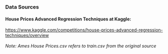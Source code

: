 ### Data Sources

#### House Prices Advanced Regression Techniques at Kaggle:
https://www.kaggle.com/competitions/house-prices-advanced-regression-techniques/overview
\
\
*Note: Ames House Prices.csv refers to train.csv from the original source*
